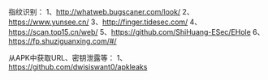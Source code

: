 指纹识别：
1、http://whatweb.bugscaner.com/look/
2、https://www.yunsee.cn/
3、http://finger.tidesec.com/
4、https://scan.top15.cn/web/
5、https://github.com/ShiHuang-ESec/EHole
6、https://fp.shuziguanxing.com/#/

从APK中获取URL、密钥泄露等：
1、https://github.com/dwisiswant0/apkleaks
